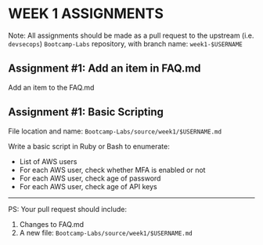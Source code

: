 # WEEK 1 ASSIGNMENTS

Note: All assignments should be made as a pull request to the upstream (i.e. `devsecops`) `Bootcamp-Labs` repository, with branch name: `week1-$USERNAME`

## Assignment \#1: Add an item in FAQ.md
Add an item to the FAQ.md

## Assignment \#1: Basic Scripting
File location and name: `Bootcamp-Labs/source/week1/$USERNAME.md`

Write a basic script in Ruby or Bash to enumerate:
  - List of AWS users
  - For each AWS user, check whether MFA is enabled or not
  - For each AWS user, check age of password
  - For each AWS user, check age of API keys

-----
PS: Your pull request should include:

1. Changes to FAQ.md
2. A new file: `Bootcamp-Labs/source/week1/$USERNAME.md`
